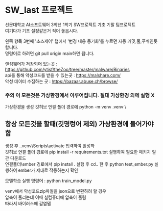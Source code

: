 # SW_last 프로젝트
선문대학교 AI소프트웨어 3학년 1학기 SW프로젝트 기초 기말 팀프로젝트  
여기다가 기초 설정같은거 적어 놓읍시다.  

왼쪽 항목 3번째 '소스제어' 탭에서 '변경 내용 동기화'를 누르면 자동 커밋,풀,푸쉬인듯합니다.  
명령어로 하려면 git pull origin main하면 됩니다.  
  
랜섬웨어가 저장되어 있는곳 : https://github.com/ytisf/theZoo/tree/master/malware/Binaries  
api를 통해 악성코드를 받을 수 있는곳 : https://malshare.com/  
악성 데이터 수집하는 곳 :  https://bazaar.abuse.ch/browse/

### 주의 이 모든것은 가상환경에서 이루어집니다. 절대 가상환경 외에 실행 X  
가상환경을 생성 깃허브 연결 폴더 경로에 python -m venv .venv  \

## 항상 모든것을 할때(깃명렁어 제외) 가상환경에 들어가야함
생성 후 .\.venv\Scripts\activate 입력하여 활성화  
깃허브 연결 폴더 경로에 pip install -r requirements.txt 실행하여 필요한 패키지 일관 다운로드  
연결폴더\ember 경로에서 pip install . 실행 후 cd.. 한 후  python test_ember.py 실행하여 ember가 제대로 작동하는지 확인  

모델학습 실행 명령어 : python train_model.py  

venv에서 악성코드zip파일을 json으로 변환하려 할 경우  
압축이 풀리는데 이때 실컴퓨터에 압축이 풀림   
따라서 바이러스에 감염됌
